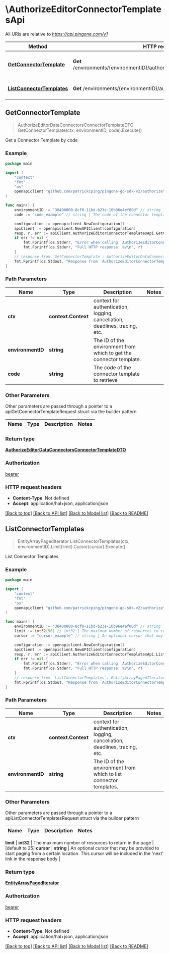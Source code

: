# \AuthorizeEditorConnectorTemplatesApi

All URIs are relative to *https://api.pingone.com/v1*

Method | HTTP request | Description
------------- | ------------- | -------------
[**GetConnectorTemplate**](AuthorizeEditorConnectorTemplatesApi.md#GetConnectorTemplate) | **Get** /environments/{environmentID}/authorizationConnectorTemplates/{code} | Get a Connector Template by code
[**ListConnectorTemplates**](AuthorizeEditorConnectorTemplatesApi.md#ListConnectorTemplates) | **Get** /environments/{environmentID}/authorizationConnectorTemplates | List Connector Templates



## GetConnectorTemplate

> AuthorizeEditorDataConnectorsConnectorTemplateDTO GetConnectorTemplate(ctx, environmentID, code).Execute()

Get a Connector Template by code



### Example

```go
package main

import (
    "context"
    "fmt"
    "os"
    openapiclient "github.com/patrickcping/pingone-go-sdk-v2/authorize"
)

func main() {
    environmentID := "38400000-8cf0-11bd-b23e-10b96e4ef00d" // string | The ID of the environment from which to get the connector template.
    code := "code_example" // string | The code of the connector template to retrieve

    configuration := openapiclient.NewConfiguration()
    apiClient := openapiclient.NewAPIClient(configuration)
    resp, r, err := apiClient.AuthorizeEditorConnectorTemplatesApi.GetConnectorTemplate(context.Background(), environmentID, code).Execute()
    if err != nil {
        fmt.Fprintf(os.Stderr, "Error when calling `AuthorizeEditorConnectorTemplatesApi.GetConnectorTemplate``: %v\n", err)
        fmt.Fprintf(os.Stderr, "Full HTTP response: %v\n", r)
    }
    // response from `GetConnectorTemplate`: AuthorizeEditorDataConnectorsConnectorTemplateDTO
    fmt.Fprintf(os.Stdout, "Response from `AuthorizeEditorConnectorTemplatesApi.GetConnectorTemplate`: %v\n", resp)
}
```

### Path Parameters


Name | Type | Description  | Notes
------------- | ------------- | ------------- | -------------
**ctx** | **context.Context** | context for authentication, logging, cancellation, deadlines, tracing, etc.
**environmentID** | **string** | The ID of the environment from which to get the connector template. | 
**code** | **string** | The code of the connector template to retrieve | 

### Other Parameters

Other parameters are passed through a pointer to a apiGetConnectorTemplateRequest struct via the builder pattern


Name | Type | Description  | Notes
------------- | ------------- | ------------- | -------------



### Return type

[**AuthorizeEditorDataConnectorsConnectorTemplateDTO**](AuthorizeEditorDataConnectorsConnectorTemplateDTO.md)

### Authorization

[bearer](../README.md#bearer)

### HTTP request headers

- **Content-Type**: Not defined
- **Accept**: application/hal+json, application/json

[[Back to top]](#) [[Back to API list]](../README.md#documentation-for-api-endpoints)
[[Back to Model list]](../README.md#documentation-for-models)
[[Back to README]](../README.md)


## ListConnectorTemplates

> EntityArrayPagedIterator ListConnectorTemplates(ctx, environmentID).Limit(limit).Cursor(cursor).Execute()

List Connector Templates



### Example

```go
package main

import (
    "context"
    "fmt"
    "os"
    openapiclient "github.com/patrickcping/pingone-go-sdk-v2/authorize"
)

func main() {
    environmentID := "38400000-8cf0-11bd-b23e-10b96e4ef00d" // string | The ID of the environment from which to list connector templates.
    limit := int32(56) // int32 | The maximum number of resources to return in the page (optional) (default to 25)
    cursor := "cursor_example" // string | An optional cursor that may be provided to start paging from a certain location. This cursor will be included in the 'next' link in the response body (optional)

    configuration := openapiclient.NewConfiguration()
    apiClient := openapiclient.NewAPIClient(configuration)
    resp, r, err := apiClient.AuthorizeEditorConnectorTemplatesApi.ListConnectorTemplates(context.Background(), environmentID).Limit(limit).Cursor(cursor).Execute()
    if err != nil {
        fmt.Fprintf(os.Stderr, "Error when calling `AuthorizeEditorConnectorTemplatesApi.ListConnectorTemplates``: %v\n", err)
        fmt.Fprintf(os.Stderr, "Full HTTP response: %v\n", r)
    }
    // response from `ListConnectorTemplates`: EntityArrayPagedIterator
    fmt.Fprintf(os.Stdout, "Response from `AuthorizeEditorConnectorTemplatesApi.ListConnectorTemplates`: %v\n", resp)
}
```

### Path Parameters


Name | Type | Description  | Notes
------------- | ------------- | ------------- | -------------
**ctx** | **context.Context** | context for authentication, logging, cancellation, deadlines, tracing, etc.
**environmentID** | **string** | The ID of the environment from which to list connector templates. | 

### Other Parameters

Other parameters are passed through a pointer to a apiListConnectorTemplatesRequest struct via the builder pattern


Name | Type | Description  | Notes
------------- | ------------- | ------------- | -------------

 **limit** | **int32** | The maximum number of resources to return in the page | [default to 25]
 **cursor** | **string** | An optional cursor that may be provided to start paging from a certain location. This cursor will be included in the &#39;next&#39; link in the response body | 

### Return type

[**EntityArrayPagedIterator**](EntityArrayPagedIterator.md)

### Authorization

[bearer](../README.md#bearer)

### HTTP request headers

- **Content-Type**: Not defined
- **Accept**: application/hal+json, application/json

[[Back to top]](#) [[Back to API list]](../README.md#documentation-for-api-endpoints)
[[Back to Model list]](../README.md#documentation-for-models)
[[Back to README]](../README.md)

